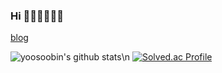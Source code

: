 ### Hi 👩🏻‍💻👩🏻‍💻





<a href='https://ysbstudy.tistory.com/'>blog</a>

![yoosoobin's github stats](https://github-readme-stats.vercel.app/api?username=yoosoobin&show_icons=true)\n
[![Solved.ac Profile](http://mazassumnida.wtf/api/v2/generate_badge?boj=dbqhrska1)](https://solved.ac/dbqhrska1/)
